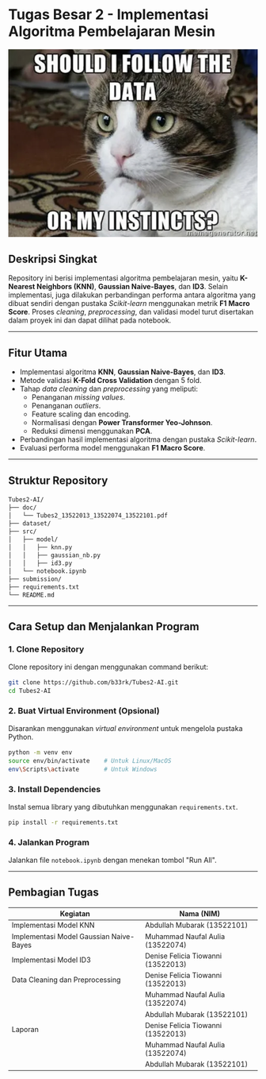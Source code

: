 # Tugas Besar 2 - Implementasi Algoritma Pembelajaran Mesin

<p align="center">
  <img src="cat.png" alt="Cat" width="600" />
</p>


## Deskripsi Singkat
Repository ini berisi implementasi algoritma pembelajaran mesin, yaitu **K-Nearest Neighbors (KNN)**, **Gaussian Naive-Bayes**, dan **ID3**. Selain implementasi, juga dilakukan perbandingan performa antara algoritma yang dibuat sendiri dengan pustaka *Scikit-learn* menggunakan metrik **F1 Macro Score**. Proses *cleaning*, *preprocessing*, dan validasi model turut disertakan dalam proyek ini dan dapat dilihat pada notebook.

---

## Fitur Utama
- Implementasi algoritma **KNN**, **Gaussian Naive-Bayes**, dan **ID3**.
- Metode validasi **K-Fold Cross Validation** dengan 5 fold.
- Tahap *data cleaning* dan *preprocessing* yang meliputi:
  - Penanganan *missing values*.
  - Penanganan *outliers*.
  - Feature scaling dan encoding.
  - Normalisasi dengan **Power Transformer Yeo-Johnson**.
  - Reduksi dimensi menggunakan **PCA**.
- Perbandingan hasil implementasi algoritma dengan pustaka *Scikit-learn*.
- Evaluasi performa model menggunakan **F1 Macro Score**.

---

## Struktur Repository
```
Tubes2-AI/
├── doc/
│   └── Tubes2_13522013_13522074_13522101.pdf
├── dataset/              
├── src/     
│   ├── model/              
│   │   ├── knn.py           
│   │   ├── gaussian_nb.py  
│   │   ├── id3.py             
│   └── notebook.ipynb
├── submission/
├── requirements.txt
└── README.md              
```

---

## Cara Setup dan Menjalankan Program

### **1. Clone Repository**
Clone repository ini dengan menggunakan command berikut:
```bash
git clone https://github.com/b33rk/Tubes2-AI.git
cd Tubes2-AI
```

### **2. Buat Virtual Environment (Opsional)**
Disarankan menggunakan *virtual environment* untuk mengelola pustaka Python.
```bash
python -m venv env
source env/bin/activate    # Untuk Linux/MacOS
env\Scripts\activate       # Untuk Windows
```

### **3. Install Dependencies**
Instal semua library yang dibutuhkan menggunakan `requirements.txt`.
```bash
pip install -r requirements.txt
```

### **4. Jalankan Program**
Jalankan file `notebook.ipynb` dengan menekan tombol "Run All".

---

## Pembagian Tugas
| **Kegiatan**                       | **Nama (NIM)**                 |
|------------------------------------|--------------------------------|
| Implementasi Model KNN             | Abdullah Mubarak (13522101)    |
| Implementasi Model Gaussian Naive-Bayes | Muhammad Naufal Aulia (13522074) |
| Implementasi Model ID3             | Denise Felicia Tiowanni (13522013) |
| Data Cleaning dan Preprocessing    | Denise Felicia Tiowanni (13522013) |
|                                    | Muhammad Naufal Aulia (13522074) |
|                                    | Abdullah Mubarak (13522101)    |
| Laporan                           | Denise Felicia Tiowanni (13522013) |
|                                    | Muhammad Naufal Aulia (13522074) |
|                                    | Abdullah Mubarak (13522101)    |
